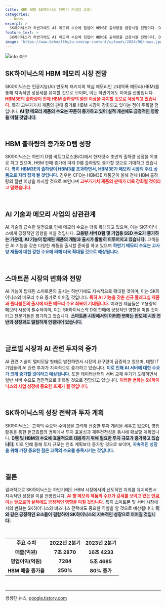 ```yaml
---
title: HBM 혁명 SK하이닉스 하반기 기대감 고조!
categories:
  - News
excerpt: >
  SK하이닉스가 하반기에도 AI 메모리 수요에 힘입어 HBM3E 출하량을 급증시킬 전망이다. D램 매출이 80% 이상 증가하며 역대 최대 매출을 기록, AI 스마트폰 등 신제품 출시로 메모리 시장이 더욱 확대될 예정이다.
feature_text: >
  SK하이닉스가 하반기에도 AI 메모리 수요에 힘입어 HBM3E 출하량을 급증시킬 전망이다. D램 매출이 80% 이상 증가하며 역대 최대 매출을 기록, AI 스마트폰 등 신제품 출시로 메모리 시장이 더욱 확대될 예정이다.
image: 'https://www.behealthy4u.com/wp-content/uploads/2024/06/news.jpg'
---
```


<p><img src="https://www.behealthy4u.com/wp-content/uploads/2024/06/news.jpg" alt="info 속보" /></p>

<h2 data-ke-size="size26">SK하이닉스의 HBM 메모리 시장 전망</h2>

<p data-ke-size="size16">SK하이닉스는 인공지능(AI) 반도체 패키지의 핵심 메모리인 고대역폭 메모리(HBM)를 통해 지속적인 성장세를 유지할 것으로 보이며, 이는 하반기에도 이어질 전망입니다. <b><span style="color: #ee2323;">HBM3E의 출하량이 전체 HBM 출하량의 절반 이상을 차지할 것으로 예상되고 있습니다.</span></b> 특히 고부가가치 제품의 판매 증가로 HBM 시장이 강화되고 있다는 점이 주목할 점입니다. <b><span style="background-color: #21538527;">AI 향 메모리 제품의 수요는 꾸준히 증가하고 있어 실적 개선에도 긍정적인 영향을 미칠 것입니다.</span></b> </p>

<p data-ke-size="size16">&nbsp;</p>

<h2 data-ke-size="size26">HBM 출하량의 증가와 D램 성장</h2>

<p data-ke-size="size16">SK하이닉스는 하반기 D램 비트그로스(B/G)에서 한자릿수 초반의 출하량 성장을 목표로 하고 있으며, HBM 판매 증가에 따라 D램 출하량도 증가할 것으로 기대하고 있습니다. <b><span style="color: #1a5490;">특히 HBM3E의 출하량이 HBM3를 초과하면서, HBM3E가 메모리 시장의 주요 상품으로 자리 잡게 될 것입니다.</span></b> 김우현 CFO는 HBM3E 제품군이 올해 전체 HBM 출하량의 절반 이상을 차지할 것으로 보인다며 <b><span style="color: #ee2323;">고부가가치 제품의 판매가 더욱 강화될 것이라고 말했습니다.</span></b> </p>

<p data-ke-size="size16">&nbsp;</p>

<h2 data-ke-size="size26">AI 기술과 메모리 사업의 상관관계</h2>

<p data-ke-size="size16">AI 기술의 급속한 발전으로 인해 메모리 수요는 더욱 확대되고 있으며, 이는 SK하이닉스에게 긍정적인 영향을 미칠 것입니다. <b><span style="background-color: #21538527;">고용량 서버 D램 및 기업용 SSD 수요가 증가하는 가운데, AI 기능이 탑재된 제품의 개발과 출시가 활발히 이루어지고 있습니다.</span></b> 고객들은 AI 기능을 갖춘 다양한 제품을 출시할 준비를 하고 있으며 <b><span style="color: #1a5490;">하반기 메모리 수요는 고사양 제품에 대한 강한 수요에 의해 더욱 확대될 것으로 예상됩니다.</span></b> </p>

<p data-ke-size="size16">&nbsp;</p>

<h2 data-ke-size="size26">스마트폰 시장의 변화와 전망</h2>

<p data-ke-size="size16">AI 기능이 탑재된 스마트폰의 출시는 하반기에도 지속적으로 확대될 것이며, 이는 SK하이닉스의 메모리 수요 증가로 이어질 것입니다. <b><span style="color: #ee2323;">특히 AI 기능을 갖춘 신규 플래그십 제품과 폴더블폰의 출시에 따른 메모리 수요 회복이 기대됩니다.</span></b> 이러한 제품들은 고용량의 메모리 사용이 필수적이며, 이는 SK하이닉스의 D램 판매에 긍정적인 영향을 미칠 것이라고 전문가들은 평가하고 있습니다. <b><span style="background-color: #21538527;">스마트폰 시장에서의 이러한 변화는 반도체 시장 전반의 성장과도 밀접하게 연결되어 있습니다.</span></b> </p>

<p data-ke-size="size16">&nbsp;</p>

<h2 data-ke-size="size26">글로벌 시장과 AI 관련 투자의 증가</h2>

<p data-ke-size="size16">AI 관련 기술이 멀티모달 형태로 발전하면서 시장의 요구량이 급증하고 있으며, 대형 IT 기업들의 AI 관련 투자가 지속적으로 증가하고 있습니다. <b><span style="color: #1a5490;">이로 인해 AI 서버에 대한 수요가 크게 증가할 것이라고 예상됩니다.</span></b> 또한 데이터센터의 서버 교체 주기가 도래하면서 일반 서버 수요도 점진적으로 회복될 것으로 전망되고 있습니다. <b><span style="color: #ee2323;">이러한 변화는 SK하이닉스의 사업 성장에 중요한 호재가 될 것입니다.</span></b> </p>

<p data-ke-size="size16">&nbsp;</p>

<h2 data-ke-size="size26">SK하이닉스의 성장 전략과 투자 계획</h2>

<p data-ke-size="size16">SK하이닉스는 고객의 수요와 수익성을 고려해 신중한 투자 계획을 세우고 있으며, 영업활동을 통한 현금흐름의 범위에서 투자 효율성과 재무건전성을 동시에 확보할 계획입니다. <b><span style="background-color: #21538527;">D램 및 HBM의 수요에 효율적으로 대응하기 위해 필요한 투자 규모가 증가하고 있습니다.</span></b> 이로 인해 올해 투자 규모는 연초 계획보다 증가할 것으로 보이며, <b><span style="color: #1a5490;">지속적인 성장을 위해 가장 중요한 점은 고객의 수요를 충족시키는 것입니다.</span></b> </p>

<p data-ke-size="size16">&nbsp;</p>

<h2 data-ke-size="size26">결론</h2>

<p data-ke-size="size16">결과적으로 SK하이닉스는 하반기에도 HBM 시장에서의 선도적인 지위를 유지하면서 지속적인 성장을 이룰 전망입니다. <b><span style="color: #ee2323;">AI 향 메모리 제품의 수요가 강세를 보이고 있는 만큼, 이는 앞으로의 실적에도 긍정적인 영향을 미칠 것입니다.</span></b> 특히 스마트폰 및 서버 시장에서의 변화는 SK하이닉스의 비즈니스 전략에도 중요한 역할을 할 것으로 예상됩니다. <b><span style="background-color: #21538527;">이와 같은 긍정적인 요소들이 결합하여 SK하이닉스의 지속적인 성장으로 이어질 것입니다.</span></b> </p>

<p data-ke-size="size16">&nbsp;</p>

<table>
  <tr>
    <td style="text-align: center; height: 17px;"><b>주요 수치</b></td>
    <td style="text-align: center; height: 17px;"><b>2022년 2분기</b></td>
    <td style="text-align: center; height: 17px;"><b>2023년 2분기</b></td>
  </tr>
  <tr>
    <td style="text-align: center; height: 17px;"><b>매출(억원)</b></td>
    <td style="text-align: center; height: 17px;"><b>7조 2870</b></td>
    <td style="text-align: center; height: 17px;"><b>16조 4233</b></td>
  </tr>
  <tr>
    <td style="text-align: center; height: 17px;"><b>영업이익(억원)</b></td>
    <td style="text-align: center; height: 17px;"><b>7284</b></td>
    <td style="text-align: center; height: 17px;"><b>5조 4685</b></td>
  </tr>
  <tr>
    <td style="text-align: center; height: 17px;"><b>HBM 매출 증가율</b></td>
    <td style="text-align: center; height: 17px;"><b>250%</b></td>
    <td style="text-align: center; height: 17px;"><b>80% 증가</b></td>
  </tr>
</table>

<p data-ke-size="size16">&nbsp;</p>

<hr>
생생한 뉴스, <a href="https://qoogle.tistory.com" rel="dofollow">qoogle.tistory.com</a>



